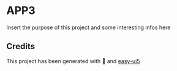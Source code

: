 # APP3

Insert the purpose of this project and some interesting infos here

## Credits

This project has been generated with 💙 and [easy-ui5](https://github.com/SAP)
